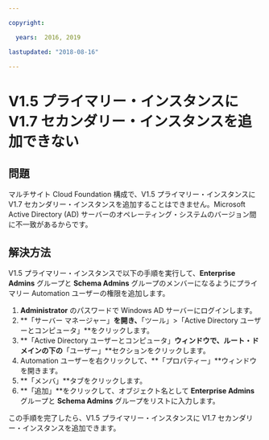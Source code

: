 ```yaml
---

copyright:

  years:  2016, 2019

lastupdated: "2018-08-16"

---
```


# V1.5 プライマリー・インスタンスに V1.7 セカンダリー・インスタンスを追加できない

## 問題
マルチサイト Cloud Foundation 構成で、V1.5 プライマリー・インスタンスに V1.7 セカンダリー・インスタンスを追加することはできません。Microsoft Active Directory (AD) サーバーのオペレーティング・システムのバージョン間に不一致があるからです。

## 解決方法
V1.5 プライマリー・インスタンスで以下の手順を実行して、**Enterprise Admins** グループと **Schema Admins** グループのメンバーになるようにプライマリー Automation ユーザーの権限を追加します。

1. **Administrator** のパスワードで Windows AD サーバーにログインします。
2. **「サーバー マネージャー」**を開き、**「ツール」>「Active Directory ユーザーとコンピュータ」**をクリックします。
4. **「Active Directory ユーザーとコンピュータ」**ウィンドウで、ルート・ドメインの下の**「ユーザー」**セクションをクリックします。
5. Automation ユーザーを右クリックして、**「プロパティー」**ウィンドウを開きます。
6. **「メンバ」**タブをクリックします。
7. **「追加」**をクリックして、オブジェクト名として **Enterprise Admins** グループと **Schema Admins** グループをリストに入力します。  

この手順を完了したら、V1.5 プライマリー・インスタンスに V1.7 セカンダリー・インスタンスを追加できます。
